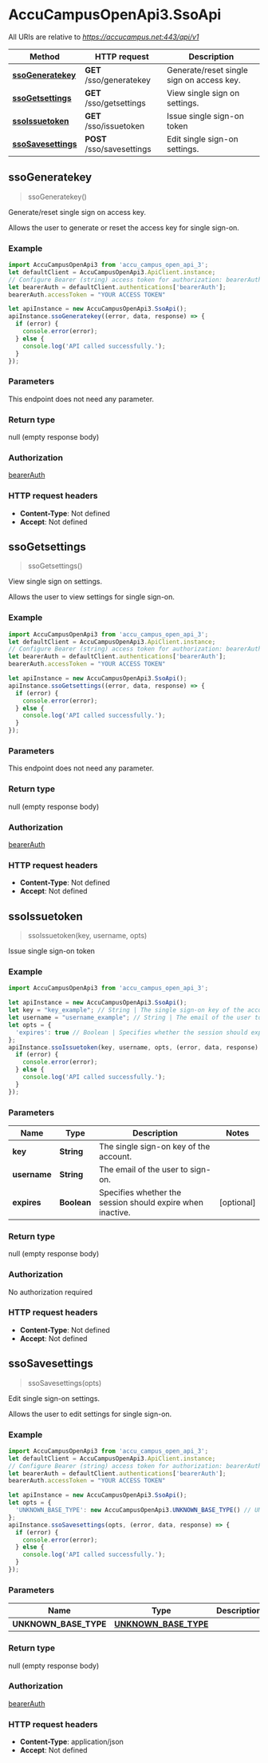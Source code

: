 # AccuCampusOpenApi3.SsoApi

All URIs are relative to *https://accucampus.net:443/api/v1*

Method | HTTP request | Description
------------- | ------------- | -------------
[**ssoGeneratekey**](SsoApi.md#ssoGeneratekey) | **GET** /sso/generatekey | Generate/reset single sign on access key.
[**ssoGetsettings**](SsoApi.md#ssoGetsettings) | **GET** /sso/getsettings | View single sign on settings.
[**ssoIssuetoken**](SsoApi.md#ssoIssuetoken) | **GET** /sso/issuetoken | Issue single sign-on token
[**ssoSavesettings**](SsoApi.md#ssoSavesettings) | **POST** /sso/savesettings | Edit single sign-on settings.



## ssoGeneratekey

> ssoGeneratekey()

Generate/reset single sign on access key.

Allows the user to generate or reset the access key for single sign-on.

### Example

```javascript
import AccuCampusOpenApi3 from 'accu_campus_open_api_3';
let defaultClient = AccuCampusOpenApi3.ApiClient.instance;
// Configure Bearer (string) access token for authorization: bearerAuth
let bearerAuth = defaultClient.authentications['bearerAuth'];
bearerAuth.accessToken = "YOUR ACCESS TOKEN"

let apiInstance = new AccuCampusOpenApi3.SsoApi();
apiInstance.ssoGeneratekey((error, data, response) => {
  if (error) {
    console.error(error);
  } else {
    console.log('API called successfully.');
  }
});
```

### Parameters

This endpoint does not need any parameter.

### Return type

null (empty response body)

### Authorization

[bearerAuth](../README.md#bearerAuth)

### HTTP request headers

- **Content-Type**: Not defined
- **Accept**: Not defined


## ssoGetsettings

> ssoGetsettings()

View single sign on settings.

Allows the user to view settings for single sign-on.

### Example

```javascript
import AccuCampusOpenApi3 from 'accu_campus_open_api_3';
let defaultClient = AccuCampusOpenApi3.ApiClient.instance;
// Configure Bearer (string) access token for authorization: bearerAuth
let bearerAuth = defaultClient.authentications['bearerAuth'];
bearerAuth.accessToken = "YOUR ACCESS TOKEN"

let apiInstance = new AccuCampusOpenApi3.SsoApi();
apiInstance.ssoGetsettings((error, data, response) => {
  if (error) {
    console.error(error);
  } else {
    console.log('API called successfully.');
  }
});
```

### Parameters

This endpoint does not need any parameter.

### Return type

null (empty response body)

### Authorization

[bearerAuth](../README.md#bearerAuth)

### HTTP request headers

- **Content-Type**: Not defined
- **Accept**: Not defined


## ssoIssuetoken

> ssoIssuetoken(key, username, opts)

Issue single sign-on token

### Example

```javascript
import AccuCampusOpenApi3 from 'accu_campus_open_api_3';

let apiInstance = new AccuCampusOpenApi3.SsoApi();
let key = "key_example"; // String | The single sign-on key of the account.
let username = "username_example"; // String | The email of the user to sign-on.
let opts = {
  'expires': true // Boolean | Specifies whether the session should expire when inactive.
};
apiInstance.ssoIssuetoken(key, username, opts, (error, data, response) => {
  if (error) {
    console.error(error);
  } else {
    console.log('API called successfully.');
  }
});
```

### Parameters


Name | Type | Description  | Notes
------------- | ------------- | ------------- | -------------
 **key** | **String**| The single sign-on key of the account. | 
 **username** | **String**| The email of the user to sign-on. | 
 **expires** | **Boolean**| Specifies whether the session should expire when inactive. | [optional] 

### Return type

null (empty response body)

### Authorization

No authorization required

### HTTP request headers

- **Content-Type**: Not defined
- **Accept**: Not defined


## ssoSavesettings

> ssoSavesettings(opts)

Edit single sign-on settings.

Allows the user to edit settings for single sign-on.

### Example

```javascript
import AccuCampusOpenApi3 from 'accu_campus_open_api_3';
let defaultClient = AccuCampusOpenApi3.ApiClient.instance;
// Configure Bearer (string) access token for authorization: bearerAuth
let bearerAuth = defaultClient.authentications['bearerAuth'];
bearerAuth.accessToken = "YOUR ACCESS TOKEN"

let apiInstance = new AccuCampusOpenApi3.SsoApi();
let opts = {
  'UNKNOWN_BASE_TYPE': new AccuCampusOpenApi3.UNKNOWN_BASE_TYPE() // UNKNOWN_BASE_TYPE | 
};
apiInstance.ssoSavesettings(opts, (error, data, response) => {
  if (error) {
    console.error(error);
  } else {
    console.log('API called successfully.');
  }
});
```

### Parameters


Name | Type | Description  | Notes
------------- | ------------- | ------------- | -------------
 **UNKNOWN_BASE_TYPE** | [**UNKNOWN_BASE_TYPE**](UNKNOWN_BASE_TYPE.md)|  | [optional] 

### Return type

null (empty response body)

### Authorization

[bearerAuth](../README.md#bearerAuth)

### HTTP request headers

- **Content-Type**: application/json
- **Accept**: Not defined

